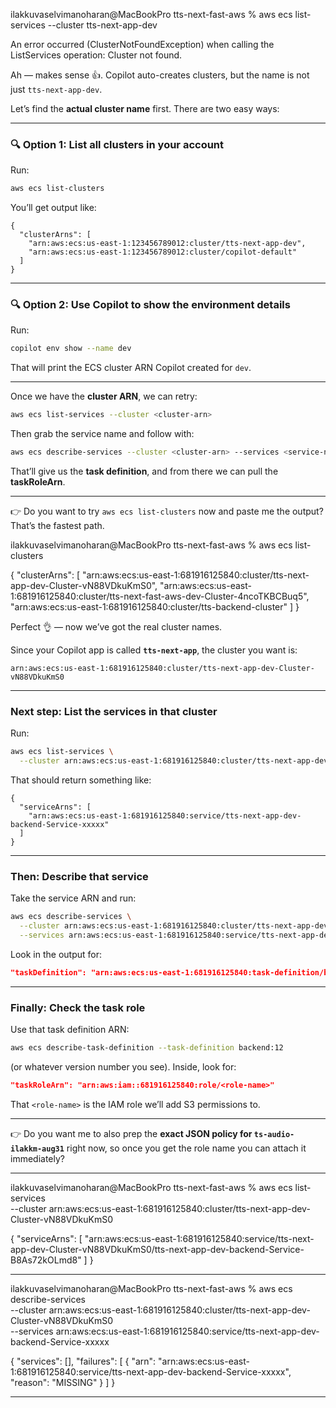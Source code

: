 ilakkuvaselvimanoharan@MacBookPro tts-next-fast-aws % aws ecs list-services --cluster tts-next-app-dev


An error occurred (ClusterNotFoundException) when calling the ListServices operation: Cluster not found.

Ah — makes sense 👍. Copilot auto-creates clusters, but the name is not just `tts-next-app-dev`.

Let’s find the **actual cluster name** first. There are two easy ways:

---

### 🔍 Option 1: List all clusters in your account

Run:

```bash
aws ecs list-clusters
```

You’ll get output like:

```
{
  "clusterArns": [
    "arn:aws:ecs:us-east-1:123456789012:cluster/tts-next-app-dev",
    "arn:aws:ecs:us-east-1:123456789012:cluster/copilot-default"
  ]
}
```

---

### 🔍 Option 2: Use Copilot to show the environment details

Run:

```bash
copilot env show --name dev
```

That will print the ECS cluster ARN Copilot created for `dev`.

---

Once we have the **cluster ARN**, we can retry:

```bash
aws ecs list-services --cluster <cluster-arn>
```

Then grab the service name and follow with:

```bash
aws ecs describe-services --cluster <cluster-arn> --services <service-name>
```

That’ll give us the **task definition**, and from there we can pull the **taskRoleArn**.

---

👉 Do you want to try `aws ecs list-clusters` now and paste me the output? That’s the fastest path.

ilakkuvaselvimanoharan@MacBookPro tts-next-fast-aws % aws ecs list-clusters

{
    "clusterArns": [
        "arn:aws:ecs:us-east-1:681916125840:cluster/tts-next-app-dev-Cluster-vN88VDkuKmS0",
        "arn:aws:ecs:us-east-1:681916125840:cluster/tts-next-fast-aws-dev-Cluster-4ncoTKBCBuq5",
        "arn:aws:ecs:us-east-1:681916125840:cluster/tts-backend-cluster"
    ]
}

Perfect 👌 — now we’ve got the real cluster names.

Since your Copilot app is called **`tts-next-app`**, the cluster you want is:

```
arn:aws:ecs:us-east-1:681916125840:cluster/tts-next-app-dev-Cluster-vN88VDkuKmS0
```

---

### Next step: List the services in that cluster

Run:

```bash
aws ecs list-services \
  --cluster arn:aws:ecs:us-east-1:681916125840:cluster/tts-next-app-dev-Cluster-vN88VDkuKmS0
```

That should return something like:

```
{
  "serviceArns": [
    "arn:aws:ecs:us-east-1:681916125840:service/tts-next-app-dev-backend-Service-xxxxx"
  ]
}
```

---

### Then: Describe that service

Take the service ARN and run:

```bash
aws ecs describe-services \
  --cluster arn:aws:ecs:us-east-1:681916125840:cluster/tts-next-app-dev-Cluster-vN88VDkuKmS0 \
  --services arn:aws:ecs:us-east-1:681916125840:service/tts-next-app-dev-backend-Service-xxxxx
```

Look in the output for:

```json
"taskDefinition": "arn:aws:ecs:us-east-1:681916125840:task-definition/backend:12"
```

---

### Finally: Check the task role

Use that task definition ARN:

```bash
aws ecs describe-task-definition --task-definition backend:12
```

(or whatever version number you see).
Inside, look for:

```json
"taskRoleArn": "arn:aws:iam::681916125840:role/<role-name>"
```

That `<role-name>` is the IAM role we’ll add S3 permissions to.

---

👉 Do you want me to also prep the **exact JSON policy for `ts-audio-ilakkm-aug31`** right now, so once you get the role name you can attach it immediately?

___________________

ilakkuvaselvimanoharan@MacBookPro tts-next-fast-aws % aws ecs list-services \
  --cluster arn:aws:ecs:us-east-1:681916125840:cluster/tts-next-app-dev-Cluster-vN88VDkuKmS0

{
    "serviceArns": [
        "arn:aws:ecs:us-east-1:681916125840:service/tts-next-app-dev-Cluster-vN88VDkuKmS0/tts-next-app-dev-backend-Service-B8As72kOLmd8"
    ]
}

------------------

ilakkuvaselvimanoharan@MacBookPro tts-next-fast-aws % aws ecs describe-services \
  --cluster arn:aws:ecs:us-east-1:681916125840:cluster/tts-next-app-dev-Cluster-vN88VDkuKmS0 \
  --services arn:aws:ecs:us-east-1:681916125840:service/tts-next-app-dev-backend-Service-xxxxx

{
    "services": [],
    "failures": [
        {
            "arn": "arn:aws:ecs:us-east-1:681916125840:service/tts-next-app-dev-backend-Service-xxxxx",
            "reason": "MISSING"
        }
    ]
}

____________________________


